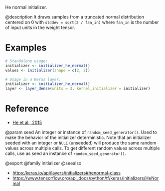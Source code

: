 He normal initializer.

@description
It draws samples from a truncated normal distribution centered on 0 with
`stddev = sqrt(2 / fan_in)` where `fan_in` is the number of input units in
the weight tensor.

# Examples

```r
# Standalone usage:
initializer <- initializer_he_normal()
values <- initializer(shape = c(2, 2))
```


```r
# Usage in a Keras layer:
initializer <- initializer_he_normal()
layer <- layer_dense(units = 3, kernel_initializer = initializer)
```

# Reference
- [He et al., 2015](https://arxiv.org/abs/1502.01852)

@param seed
An integer or instance of
`random_seed_generator()`.
Used to make the behavior of the initializer
deterministic. Note that an initializer seeded with an integer
or `NULL` (unseeded) will produce the same random values
across multiple calls. To get different random values
across multiple calls, use as seed an instance
of `random_seed_generator()`.

@export
@family initializer
@seealso
+ <https:/keras.io/api/layers/initializers#henormal-class>
+ <https://www.tensorflow.org/api_docs/python/tf/keras/initializers/HeNormal>

